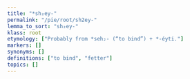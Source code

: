 ```yaml
---
title: "*sh₂ey-"
permalink: "/pie/root/sh2ey-"
lemma_to_sort: "sh₂ey-"
klass: root
etymology: ["Probably from *seh₂- (“to bind”) +‎ *-éyti."]
markers: []
synonyms: []
definitions: ["to bind", "fetter"]
topics: []
---
```


